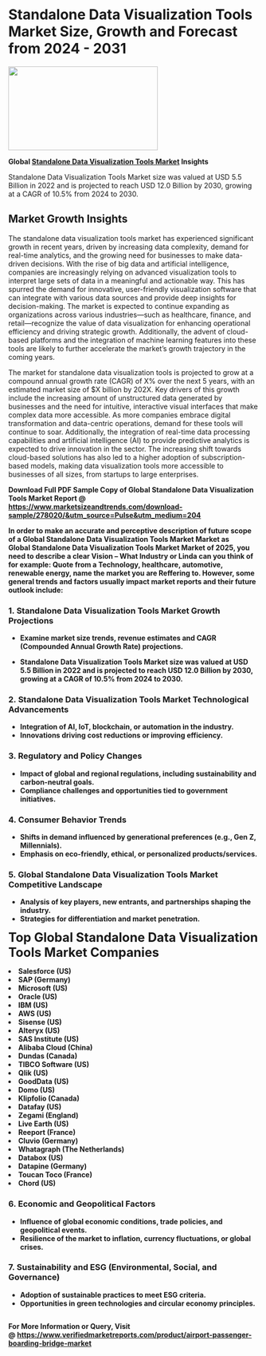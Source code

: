 <H1>Standalone Data Visualization Tools Market Size, Growth and Forecast from 2024 - 2031</H1><img class="aligncenter size-medium wp-image-584254" src="https://thirdeyenews.in/wp-content/uploads/2024/09/Global-Market-Research-300x168.jpeg" alt="" width="300" height="168" /><p><strong>Global&nbsp;<a href="https://www.marketsizeandtrends.com/download-sample/278020/&amp;utm_source=Pulse&amp;utm_medium=204">Standalone Data Visualization Tools Market</a> Insights</strong></p><p>Standalone Data Visualization Tools Market size was valued at USD 5.5 Billion in 2022 and is projected to reach USD 12.0 Billion by 2030, growing at a CAGR of 10.5% from 2024 to 2030.</p><p><h2>Market Growth Insights</h2> <p>The standalone data visualization tools market has experienced significant growth in recent years, driven by increasing data complexity, demand for real-time analytics, and the growing need for businesses to make data-driven decisions. With the rise of big data and artificial intelligence, companies are increasingly relying on advanced visualization tools to interpret large sets of data in a meaningful and actionable way. This has spurred the demand for innovative, user-friendly visualization software that can integrate with various data sources and provide deep insights for decision-making. The market is expected to continue expanding as organizations across various industries—such as healthcare, finance, and retail—recognize the value of data visualization for enhancing operational efficiency and driving strategic growth. Additionally, the advent of cloud-based platforms and the integration of machine learning features into these tools are likely to further accelerate the market’s growth trajectory in the coming years.</p> <p><strong></strong></p> <p>The market for standalone data visualization tools is projected to grow at a compound annual growth rate (CAGR) of X% over the next 5 years, with an estimated market size of $X billion by 202X. Key drivers of this growth include the increasing amount of unstructured data generated by businesses and the need for intuitive, interactive visual interfaces that make complex data more accessible. As more companies embrace digital transformation and data-centric operations, demand for these tools will continue to soar. Additionally, the integration of real-time data processing capabilities and artificial intelligence (AI) to provide predictive analytics is expected to drive innovation in the sector. The increasing shift towards cloud-based solutions has also led to a higher adoption of subscription-based models, making data visualization tools more accessible to businesses of all sizes, from startups to large enterprises.</p> <p><strong></p><p><span class=""><strong>Download Full PDF Sample Copy of Global Standalone Data Visualization Tools Market Report</strong> @ <a href="https://www.marketsizeandtrends.com/download-sample/278020/&amp;utm_source=Pulse&amp;utm_medium=204" target="_blank">https://www.marketsizeandtrends.com/download-sample/278020/&amp;utm_source=Pulse&amp;utm_medium=204</a></span></p><p>In order to make an accurate and perceptive description of future scope of a Global&nbsp;Standalone Data Visualization Tools Market Market as Global&nbsp;Standalone Data Visualization Tools Market Market of 2025, you need to describe a clear Vision &ndash; What Industry or Linda can you think of for example: Quote from a Technology, healthcare, automotive, renewable energy, name the market you are Reffering to. However, some general trends and factors usually impact market reports and their future outlook include:</p><h3>1.&nbsp;<strong>Standalone Data Visualization Tools Market Growth Projections</strong></h3><ul><li>Examine market size trends, revenue estimates and CAGR (Compounded Annual Growth Rate) projections.</li><li><p>Standalone Data Visualization Tools Market size was valued at USD 5.5 Billion in 2022 and is projected to reach USD 12.0 Billion by 2030, growing at a CAGR of 10.5% from 2024 to 2030.</p></li></ul><h3>2.&nbsp;<strong>Standalone Data Visualization Tools Market Technological Advancements</strong></h3><ul><li>Integration of AI, IoT, blockchain, or automation in the industry.</li><li>Innovations driving cost reductions or improving efficiency.</li></ul><h3>3.&nbsp;<strong>Regulatory and Policy Changes</strong></h3><ul><li>Impact of global and regional regulations, including sustainability and carbon-neutral goals.</li><li>Compliance challenges and opportunities tied to government initiatives.</li></ul><h3>4.&nbsp;<strong>Consumer Behavior Trends</strong></h3><ul><li>Shifts in demand influenced by generational preferences (e.g., Gen Z, Millennials).</li><li>Emphasis on eco-friendly, ethical, or personalized products/services.</li></ul><h3>5.&nbsp;<strong>Global Standalone Data Visualization Tools Market Competitive Landscape</strong></h3><ul><li>Analysis of key players, new entrants, and partnerships shaping the industry.</li><li>Strategies for differentiation and market penetration.</li></ul><p data-pm-slice="1 1 []"><span style="color: inherit; font-family: inherit; font-size: 25px;">Top Global Standalone Data Visualization Tools Market Companies</span></p><div class="" data-test-id=""><p><li>Salesforce (US)</li><li> SAP (Germany)</li><li> Microsoft (US)</li><li> Oracle (US)</li><li> IBM (US)</li><li> AWS (US)</li><li> Sisense (US)</li><li> Alteryx (US)</li><li> SAS Institute (US)</li><li> Alibaba Cloud (China)</li><li> Dundas (Canada)</li><li> TIBCO Software (US)</li><li> Qlik (US)</li><li> GoodData (US)</li><li> Domo (US)</li><li> Klipfolio (Canada)</li><li> Datafay (US)</li><li> Zegami (England)</li><li> Live Earth (US)</li><li> Reeport (France)</li><li> Cluvio (Germany)</li><li> Whatagraph (The Netherlands)</li><li> Databox (US)</li><li> Datapine (Germany)</li><li> Toucan Toco (France)</li><li> Chord (US)</li></p></div><h3>6.&nbsp;<strong>Economic and Geopolitical Factors</strong></h3><ul><li>Influence of global economic conditions, trade policies, and geopolitical events.</li><li>Resilience of the market to inflation, currency fluctuations, or global crises.</li></ul><h3>7.&nbsp;<strong>Sustainability and ESG (Environmental, Social, and Governance)</strong></h3><ul><li>Adoption of sustainable practices to meet ESG criteria.</li><li>Opportunities in green technologies and circular economy principles.</li></ul><h2><strong style="font-size: 14px;">For More Information or Query, Visit @&nbsp;</strong><a style="background-color: #ffffff; font-size: 14px;" href="https://www.marketsizeandtrends.com/report/standalone-data-visualization-tools-market/" target="_blank">https://www.verifiedmarketreports.com/product/airport-passenger-boarding-bridge-market</a></h2>
